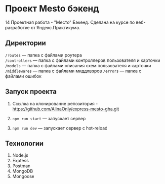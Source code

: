 
# Проект Mesto бэкенд

14 Проектная работа - "Место" Бэкенд. Сделана на курсе по веб-разработке от Яндекс.Практикума.

## Директории

`/routes` — папка с файлами роутера  
`/controllers` — папка с файлами контроллеров пользователя и карточки
`/models` — папка с файлами описания схем пользователя и карточки
`/middlewares` — папка с файлами миддлвэров
`/errors` — папка с файлами ошибок

## Запуск проекта
1. Ссылка на клонирование репозитория - https://github.com/AlinaOnly/express-mesto-gha.git

2. `npm run start` — запускает сервер

3. `npm run dev` — запускает сервер с hot-reload

## Технологии

1. Node.js
2. Exptess
3. Postman
5. MongoDB
6. Mongoose
